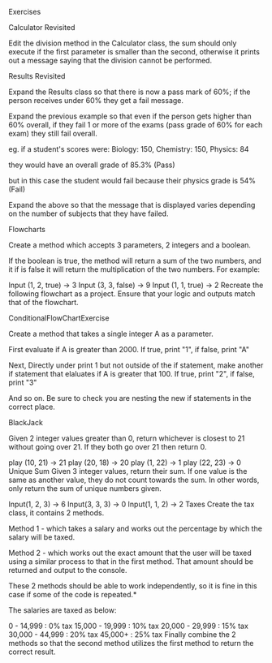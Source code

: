 Exercises

Calculator Revisited

Edit the division method in the Calculator class, the sum should only execute if the first parameter is smaller than the second, otherwise it prints out a message saying that the division cannot be performed.

Results Revisited

Expand the Results class so that there is now a pass mark of 60%; if the person receives under 60% they get a fail message.

Expand the previous example so that even if the person gets higher than 60% overall, if they fail 1 or more of the exams (pass grade of 60% for each exam) they still fail overall.

eg. if a student's scores were: Biology: 150, Chemistry: 150, Physics: 84

they would have an overall grade of 85.3% (Pass)

but in this case the student would fail because their physics grade is 54% (Fail)

Expand the above so that the message that is displayed varies depending on the number of subjects that they have failed.

Flowcharts

Create a method which accepts 3 parameters, 2 integers and a boolean.

If the boolean is true, the method will return a sum of the two numbers, and it if is false it will return the multiplication of the two numbers.
For example:

Input (1, 2, true) -> 3
Input (3, 3, false) -> 9
Input (1, 1, true) -> 2
Recreate the following flowchart as a project. Ensure that your logic and outputs match that of the flowchart.

ConditionalFlowChartExercise

Create a method that takes a single integer A as a parameter.

First evaluate if A is greater than 2000. If true, print "1", if false, print "A"

Next, Directly under print 1 but not outside of the if statement, make another if statement that elaluates if A is greater that 100. If true, print "2", if false, print "3"

And so on. Be sure to check you are nesting the new if statements in the correct place.

BlackJack

Given 2 integer values greater than 0, return whichever is closest to 21 without going over 21. If they both go over 21 then return 0.

 play (10, 21) -> 21
 play (20, 18) -> 20
 play (1, 22) -> 1
 play (22, 23) -> 0
Unique Sum
Given 3 integer values, return their sum. If one value is the same as another value, they do not count towards the sum. In other words, only return the sum of unique numbers given.

 Input(1, 2, 3) -> 6
 Input(3, 3, 3) -> 0
 Input(1, 1, 2) -> 2
Taxes
Create the tax class, it contains 2 methods.

Method 1 - which takes a salary and works out the percentage by which the salary will be taxed.

Method 2 - which works out the exact amount that the user will be taxed using a similar process to that in the first method. That amount should be returned and output to the console.

These 2 methods should be able to work independently, so it is fine in this case if some of the code is repeated.*

The salaries are taxed as below:

0 - 14,999 : 0% tax
15,000 - 19,999 : 10% tax
20,000 - 29,999 : 15% tax
30,000 - 44,999 : 20% tax
45,000+ : 25% tax
Finally combine the 2 methods so that the second method utilizes the first method to return the correct result.
